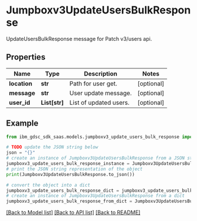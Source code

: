 # Jumpboxv3UpdateUsersBulkResponse

UpdateUsersBulkResponse message for Patch v3/users api.

## Properties

Name | Type | Description | Notes
------------ | ------------- | ------------- | -------------
**location** | **str** | Path for user get. | [optional] 
**message** | **str** | User update message. | [optional] 
**user_id** | **List[str]** | List of updated users. | [optional] 

## Example

```python
from ibm_gdsc_sdk_saas.models.jumpboxv3_update_users_bulk_response import Jumpboxv3UpdateUsersBulkResponse

# TODO update the JSON string below
json = "{}"
# create an instance of Jumpboxv3UpdateUsersBulkResponse from a JSON string
jumpboxv3_update_users_bulk_response_instance = Jumpboxv3UpdateUsersBulkResponse.from_json(json)
# print the JSON string representation of the object
print(Jumpboxv3UpdateUsersBulkResponse.to_json())

# convert the object into a dict
jumpboxv3_update_users_bulk_response_dict = jumpboxv3_update_users_bulk_response_instance.to_dict()
# create an instance of Jumpboxv3UpdateUsersBulkResponse from a dict
jumpboxv3_update_users_bulk_response_from_dict = Jumpboxv3UpdateUsersBulkResponse.from_dict(jumpboxv3_update_users_bulk_response_dict)
```
[[Back to Model list]](../README.md#documentation-for-models) [[Back to API list]](../README.md#documentation-for-api-endpoints) [[Back to README]](../README.md)


